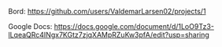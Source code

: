 Bord: https://github.com/users/ValdemarLarsen02/projects/1


Google Docs: https://docs.google.com/document/d/1LoO9Tz3-lLqeaQRc4INgx7KGtz7zjqXAMpRZuKw3pfA/edit?usp=sharing
